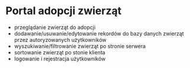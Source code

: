# Portal adopcji zwierząt

- przeglądanie zwierząt do adopcji
- dodawanie/usuwanie/edytowanie rekordów do bazy danych zwierząt przez autoryzowanych użytkowników
- wyszukiwanie/filtrowanie zwierząt po stronie serwera
- sortowanie zwierząt po stonie klienta
- logowanie i rejestracja użytkowników

